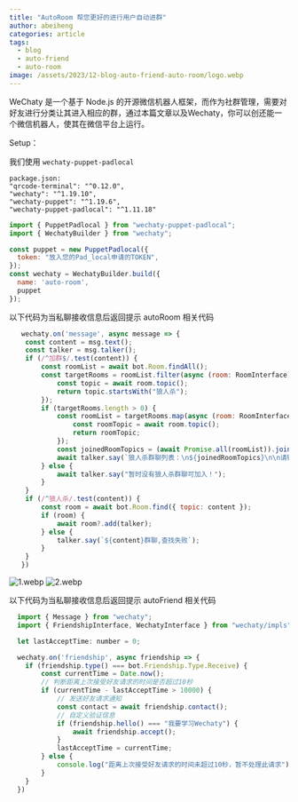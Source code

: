 ```yaml
---
title: "AutoRoom 帮您更好的进行用户自动进群"
author: abeiheng
categories: article
tags:
  - blog
  - auto-friend
  - auto-room
image: /assets/2023/12-blog-auto-friend-auto-room/logo.webp
---
```


WeChaty 是一个基于 Node.js 的开源微信机器人框架，而作为社群管理，需要对好友进行分类让其进入相应的群，通过本篇文章以及Wechaty，你可以创还能一个微信机器人，使其在微信平台上运行。

Setup：

我们使用 `wechaty-puppet-padlocal`

```Text
package.json:
"qrcode-terminal": "^0.12.0",
"wechaty": "^1.19.10",
"wechaty-puppet": "^1.19.6",
"wechaty-puppet-padlocal": "^1.11.18"
```

```javascript
import { PuppetPadlocal } from "wechaty-puppet-padlocal";
import { WechatyBuilder } from "wechaty";

const puppet = new PuppetPadlocal({
  token: "放入您的Pad_local申请的TOKEN",
});
const wechaty = WechatyBuilder.build({
  name: 'auto-room',
  puppet
});

```

以下代码为当私聊接收信息后返回提示 autoRoom 相关代码

```javascript
   wechaty.on('message', async message => {
    const content = msg.text();
    const talker = msg.talker();
    if (/^加群$/.test(content)) {
        const roomList = await bot.Room.findAll();
        const targetRooms = roomList.filter(async (room: RoomInterface) => {
            const topic = await room.topic();
            return topic.startsWith("狼人杀");
        });
        if (targetRooms.length > 0) {
            const roomList = targetRooms.map(async (room: RoomInterface) => {
                const roomTopic = await room.topic();
                return roomTopic;
            });
            const joinedRoomTopics = (await Promise.all(roomList)).join("\n");
            await talker.say(`狼人杀群聊列表：\n${joinedRoomTopics}\n\n请输入要加入的群聊名称`);
        } else {
            await talker.say("暂时没有狼人杀群聊可加入！");
        }
    }
    if (/^狼人杀/.test(content)) {
        const room = await bot.Room.find({ topic: content });
        if (room) {
            await room?.add(talker);
        } else {
            talker.say(`${content}群聊,查找失败`);
        }
    }
   })  
```

![1.webp](/assets/2023/12-blog-auto-friend-auto-room/1.webp)
![2.webp](/assets/2023/12-blog-auto-friend-auto-room/2.webp)

以下代码为当私聊接收信息后返回提示 autoFriend 相关代码

```javascript
  import { Message } from "wechaty";
  import { FriendshipInterface, WechatyInterface } from "wechaty/impls";

  let lastAcceptTime: number = 0;

  wechaty.on('friendship', async friendship => {
    if (friendship.type() === bot.Friendship.Type.Receive) {
        const currentTime = Date.now();
        // 判断距离上次接受好友请求的时间是否超过10秒
        if (currentTime - lastAcceptTime > 10000) {
            // 发送好友请求通知
            const contact = await friendship.contact();
            // 自定义验证信息
            if (friendship.hello() === "我要学习Wechaty") {
                await friendship.accept();
            }
            lastAcceptTime = currentTime;
        } else {
            console.log("距离上次接受好友请求的时间未超过10秒，暂不处理此请求");
        }
    }
  })
```
